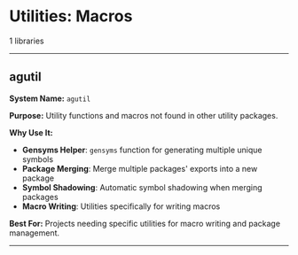 # Utilities: Macros

1 libraries

---

## agutil

**System Name:** `agutil`

**Purpose:** Utility functions and macros not found in other utility packages.

**Why Use It:**
- **Gensyms Helper**: `gensyms` function for generating multiple unique symbols
- **Package Merging**: Merge multiple packages' exports into a new package
- **Symbol Shadowing**: Automatic symbol shadowing when merging packages
- **Macro Writing**: Utilities specifically for writing macros

**Best For:** Projects needing specific utilities for macro writing and package management.

---


